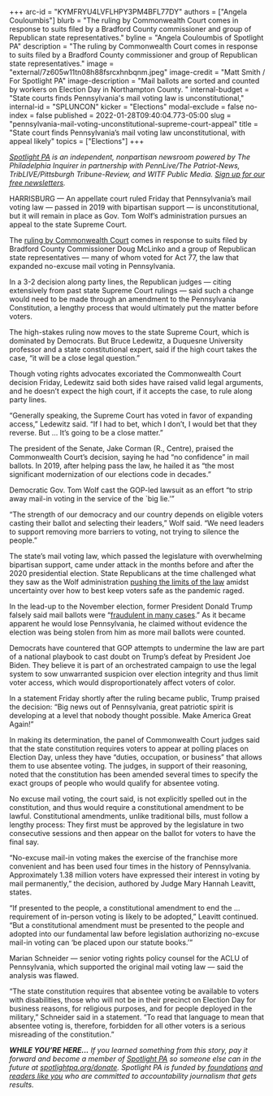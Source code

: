 +++
arc-id = "KYMFRYU4LVFLHPY3PM4BFL77DY"
authors = ["Angela Couloumbis"]
blurb = "The ruling by Commonwealth Court comes in response to suits filed by a Bradford County commissioner and group of Republican state representatives."
byline = "Angela Couloumbis of Spotlight PA"
description = "The ruling by Commonwealth Court comes in response to suits filed by a Bradford County commissioner and group of Republican state representatives."
image = "external/7z605w11tn08h88fsrcxhnbqnm.jpeg"
image-credit = "Matt Smith / For Spotlight PA"
image-description = "Mail ballots are sorted and counted by workers on Election Day in Northampton County. "
internal-budget = "State courts finds Pennsylvania's mail voting law is unconstitutional,"
internal-id = "SPLUNCON"
kicker = "Elections"
modal-exclude = false
no-index = false
published = 2022-01-28T09:40:04.773-05:00
slug = "pennsylvania-mail-voting-unconstitutional-supreme-court-appeal"
title = "State court finds Pennsylvania’s mail voting law unconstitutional, with appeal likely"
topics = ["Elections"]
+++

<a href="https://www.spotlightpa.org/"><i>Spotlight PA</i></a><i> is an independent, nonpartisan newsroom powered by The Philadelphia Inquirer in partnership with PennLive/The Patriot-News, TribLIVE/Pittsburgh Tribune-Review, and WITF Public Media. </i><a href="https://www.spotlightpa.org/newsletters"><i>Sign up for our free newsletters</i></a><i>.</i>

HARRISBURG — An appellate court ruled Friday that Pennsylvania’s mail voting law — passed in 2019 with bipartisan support — is unconstitutional, but it will remain in place as Gov. Tom Wolf’s administration pursues an appeal to the state Supreme Court.

The <a href="https://www.pacourts.us/assets/opinions/Commonwealth/out/244MD21_1-28-22.pdf?cb=1" target="_blank">ruling by Commonwealth Court</a> comes in response to suits filed by Bradford County Commissioner Doug McLinko and a group of Republican state representatives — many of whom voted for Act 77, the law that expanded no-excuse mail voting in Pennsylvania.

In a 3-2 decision along party lines, the Republican judges — citing extensively from past state Supreme Court rulings — said such a change would need to be made through an amendment to the Pennsylvania Constitution, a lengthy process that would ultimately put the matter before voters.

The high-stakes ruling now moves to the state Supreme Court, which is dominated by Democrats. But Bruce Ledewitz, a Duquesne University professor and a state constitutional expert, said if the high court takes the case, “it will be a close legal question.”

Though voting rights advocates excoriated the Commonwealth Court decision Friday, Ledewitz said both sides have raised valid legal arguments, and he doesn’t expect the high court, if it accepts the case, to rule along party lines.

“Generally speaking, the Supreme Court has voted in favor of expanding access,” Ledewitz said. “If I had to bet, which I don’t, I would bet that they reverse. But … It’s going to be a close matter.”

<script src="https://www.spotlightpa.org/embed.js" async></script><div data-spl-embed-version="1" data-spl-src="https://www.spotlightpa.org/embeds/newsletter/"></div>

The president of the Senate, Jake Corman (R., Centre), praised the Commonwealth Court’s decision, saying he had “no confidence” in mail ballots. In 2019, after helping pass the law, he hailed it as “the most significant modernization of our elections code in decades.”

Democratic Gov. Tom Wolf cast the GOP-led lawsuit as an effort “to strip away mail-in voting in the service of the `big lie.’”

“The strength of our democracy and our country depends on eligible voters casting their ballot and selecting their leaders,” Wolf said. “We need leaders to support removing more barriers to voting, not trying to silence the people.”

The state’s mail voting law, which passed the legislature with overwhelming bipartisan support, came under attack in the months before and after the 2020 presidential election. State Republicans at the time challenged what they saw as the<b> </b>Wolf administration <a href="https://www.spotlightpa.org/news/2020/12/pennsylvania-election-2020-act-77-mail-voting-republican-audit/" target="_blank">pushing the limits of the law</a> amidst uncertainty over how to best keep voters safe as the pandemic raged.

In the lead-up to the November election, former President Donald Trump falsely said mail ballots were “<a href="https://www.nytimes.com/article/mail-in-voting-explained.html" target="_blank">fraudulent in many cases</a>.” As it became apparent he would lose Pennsylvania, he claimed without evidence the election was being stolen from him as more mail ballots were counted.

Democrats have countered that GOP attempts to undermine the law are part of a national playbook to cast doubt on Trump’s defeat by President Joe Biden. They believe it is part of an orchestrated campaign to use the legal system to sow unwarranted suspicion over election integrity and thus limit voter access, which would disproportionately affect voters of color.

In a statement Friday shortly after the ruling became public, Trump praised the decision: “Big news out of Pennsylvania, great patriotic spirit is developing at a level that nobody thought possible. Make America Great Again!”

In making its determination, the panel of Commonwealth Court judges said that the state constitution requires voters to appear at polling places on Election Day, unless they have “duties, occupation, or business” that allows them to use absentee voting. The judges, in support of their reasoning, noted that the constitution has been amended several times to specify the exact groups of people who would qualify for absentee voting.

<script src="https://www.spotlightpa.org/embed.js" async></script><div data-spl-embed-version="1" data-spl-src="https://www.spotlightpa.org/embeds/donate/"></div>

No excuse mail voting, the court said, is not explicitly spelled out in the constitution, and thus would require a constitutional amendment to be lawful. Constitutional amendments, unlike traditional bills, must follow a lengthy process: They first must be approved by the legislature in two consecutive sessions and then appear on the ballot for voters to have the final say.

“No-excuse mail-in voting makes the exercise of the franchise more convenient and has been used four times in the history of Pennsylvania. Approximately 1.38 million voters have expressed their interest in voting by mail permanently,” the decision, authored by Judge Mary Hannah Leavitt, states.

“If presented to the people, a constitutional amendment to end the ... requirement of in-person voting is likely to be adopted,” Leavitt continued. “But a constitutional amendment must be presented to the people and adopted into our fundamental law before legislation authorizing no-excuse mail-in voting can ‘be placed upon our statute books.’”

Marian Schneider — senior voting rights policy counsel for the ACLU of Pennsylvania, which supported the original mail voting law — said the analysis was flawed.

“The state constitution requires that absentee voting be available to voters with disabilities, those who will not be in their precinct on Election Day for business reasons, for religious purposes, and for people deployed in the military,” Schneider said in a statement. “To read that language to mean that absentee voting is, therefore, forbidden for all other voters is a serious misreading of the constitution.”

<i><b>WHILE YOU’RE HERE...</b></i><i> If you learned something from this story, pay it forward and become a member of </i><a href="https://www.spotlightpa.org/"><i>Spotlight PA</i></a><i> so someone else can in the future at </i><a href="http://spotlightpa.org/donate"><i>spotlightpa.org/donate</i></a><i>. Spotlight PA is funded by</i><a href="https://www.spotlightpa.org/support"><i> foundations</i></a><i> </i><a href="https://www.spotlightpa.org/support"><i>and readers like you</i></a><i> who are committed to accountability journalism that gets results.</i>
